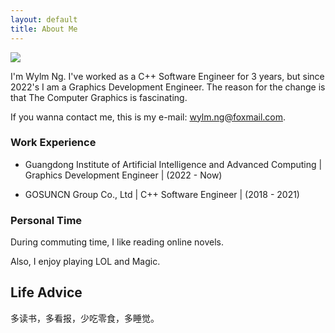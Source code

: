 ```yaml
---
layout: default
title: About Me
---
```


<img class="profile-picture" src="{{site.baseurl}}/{{site.profile-picture}}">

I'm Wylm Ng. I've worked as a C++ Software Engineer for 3 years, but since 2022's I am a Graphics Development Engineer. The reason for the change is that  The Computer Graphics is fascinating.

If you wanna contact me, this is my e-mail: wylm.ng@foxmail.com.

### Work Experience

* Guangdong Institute of Artificial Intelligence and Advanced Computing \| Graphics Development Engineer \| (2022 - Now)

* GOSUNCN Group Co., Ltd \| C++ Software Engineer \| (2018 - 2021)

### Personal Time

During commuting time, I like reading online novels.

Also, I enjoy playing LOL and Magic.

## Life Advice

多读书，多看报，少吃零食，多睡觉。










